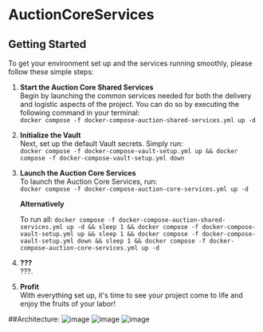 # AuctionCoreServices

## Getting Started

To get your environment set up and the services running smoothly, please follow these simple steps:

1. **Start the Auction Core Shared Services**  
   Begin by launching the common services needed for both the delivery and logistic aspects of the project. You can do so by executing the following command in your terminal:  
   `docker compose -f docker-compose-auction-shared-services.yml up -d`

2. **Initialize the Vault**  
   Next, set up the default Vault secrets. Simply run:  
   `docker compose -f docker-compose-vault-setup.yml up && docker compose -f docker-compose-vault-setup.yml down`
  
3. **Launch the Auction Core Services**  
   To launch the Auction Core Services, run:  
   `docker compose -f docker-compose-auction-core-services.yml up -d`

   **Alternatively**
   
   To run all:
   `docker compose -f docker-compose-auction-shared-services.yml up -d && sleep 1 && docker compose -f docker-compose-vault-setup.yml up && sleep 1 && docker compose -f docker-compose-vault-setup.yml down && sleep 1 && docker compose -f docker-compose-auction-core-services.yml up -d`

5. **???**  
   ???.

6. **Profit**  
   With everything set up, it's time to see your project come to life and enjoy the fruits of your labor!


##Architecture:
![image](https://github.com/ThySeven/AuctionCoreServices/assets/9445207/27954d72-4d8c-40cc-87cd-cd5011629d32)
![image](https://github.com/ThySeven/AuctionCoreServices/assets/9445207/c95309e5-9a79-4198-8e18-1e986b1b7998)
![image](https://github.com/ThySeven/AuctionCoreServices/assets/9445207/9cdecce1-d814-4198-aa5e-282737123dce)

